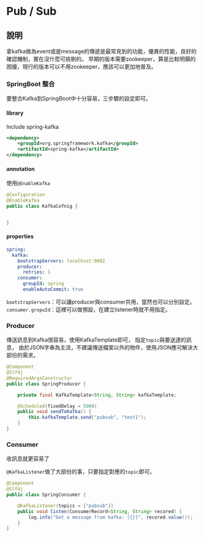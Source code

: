 # Pub / Sub

## 說明

拿kafka做為event或是message的傳遞是最常見到的功能，優異的性能，良好的確認機制，實在沒什麼可挑剔的。
早期的版本需要zookeeper，算是比較明顥的困擾，現行的版本可以不用zookeeper，應該可以更加地普及。

### SpringBoot 整合

要整合Kafka到SpringBoot中十分容易，三步驟的設定即可。

#### library

Include spring-kafka

```xml
<dependency>
	<groupId>org.springframework.kafka</groupId>
	<artifactId>spring-kafka</artifactId>
</dependency>
```

#### annotation

使用`@EnableKafka`

```java
@Configuration
@EnableKafka
public class KafkaCofnig {


}
```

#### properties

```yaml
spring:
  kafka:
    bootstrapServers: localhost:9092
    producer:
      retries: 1
    consumer:
      groupId: spring
      enableAutoCommit: true
```

`bootstrapServers`：可以讓producer與consumer共用，當然也可以分別設定。
`consumer.gropuId`：這裡可以做預設，在建立listener時就不用指定。

### Producer

傳送訊息到Kafka很容易，使用KafkaTemplate即可，
指定`topic`與要送達的訊息，
由於JSON字串為主流，不建議傳送檔案以外的物件，使用JSON應可解決大部份的需求。

```java
@Component
@Slf4j
@RequiredArgsConstructor
public class SpringProducer {

	private final KafkaTemplate<String, String> kafkaTemplate;

	@Scheduled(fixedDelay = 5000)
	public void sendToKafka() {
		this.kafkaTemplate.send("pubsub", "test1");
	}
}
```

### Consumer

收訊息就更容易了

`@KafkaListener`做了大部份的事，只要指定對應的`topic`即可。

```java
@Component
@Slf4j
public class SpringConsumer {

	@KafkaListener(topics = {"pubsub"})
	public void listen(ConsumerRecord<String, String> recored) {
		log.info("Got a message from kafka: [{}]", recored.value());
	}
}

```